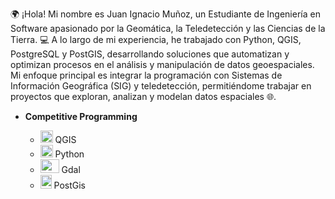 🌍 ¡Hola!
Mi nombre es Juan Ignacio Muñoz, un Estudiante de Ingeniería en Software apasionado por la Geomática, la Teledetección y las Ciencias de la Tierra.
💻 A lo largo de mi experiencia, he trabajado con Python, QGIS, PostgreSQL y PostGIS, desarrollando soluciones que automatizan y optimizan procesos en el análisis y manipulación de datos geoespaciales. Mi enfoque principal es integrar la programación con Sistemas de Información Geográfica (SIG) y teledetección, permitiéndome trabajar en proyectos que exploran, analizan y modelan datos espaciales 🌐.

- **Competitive Programming**

	-  <img src="https://upload.wikimedia.org/wikipedia/commons/3/3e/QGIS_logo_minimal.svg" height='20' width='20' > QGIS
	- <img src="https://upload.wikimedia.org/wikipedia/commons/c/c3/Python-logo-notext.svg" height='20' width='20' >  Python
	- <img src="https://upload.wikimedia.org/wikipedia/commons/d/df/GDALLogoColor.svg" height='22' width='30' > Gdal
	- <img src="https://upload.wikimedia.org/wikipedia/commons/7/7b/Logo_square_postgis.png" height='22' width='18' > PostGis

